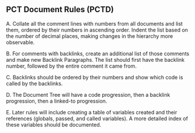 ## PCT Document Rules (PCTD)

A. Collate all the comment lines with numbers from all documents and list them, ordered by their numbers in ascending order. Indent the list based on the number of decimal places, making changes in the hierarchy more observable.

B. For comments with backlinks, create an additional list of those comments and make new Backlink Paragraphs. The list should first have the backlink number, followed by the entire comment it came from.

C. Backlinks should be ordered by their numbers and show which code is called by the backlinks.

D. The Document Tree will have a code progression, then a backlink progression, then a linked-to progression.

E. Later rules will include creating a table of variables created and their references (globals, passed, and called variables). A more detailed index of these variables should be documented.
